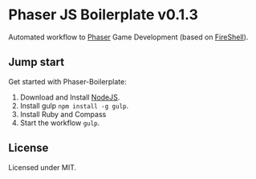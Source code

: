 # Phaser JS Boilerplate v0.1.3

Automated workflow to [Phaser](https://github.com/photonstorm/phaser) Game Development (based on [FireShell](http://getfireshell.com/)).

## Jump start

Get started with Phaser-Boilerplate:

1. Download and Install [NodeJS](http://nodejs.org/).
2. Install gulp ```npm install -g gulp```.
3. Install Ruby and Compass
4. Start the workflow ```gulp```.

## License

Licensed under MIT.